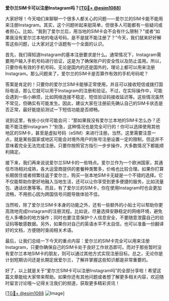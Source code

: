 **爱尔兰SIM卡可以注册Instagram吗？[[TG💪+ @esim1088](https://t.me/s/esim1088)]**

大家好呀！今天咱们来聊聊一个很多人都关心的问题——爱尔兰的SIM卡能不能用来注册Instagram。其实，这个问题听起来挺简单，但很多人可能都有一些疑问或者担心。比如，“我到了爱尔兰后，用当地的SIM卡会不会有什么限制？”或者“如果我没有爱尔兰本地的电话号码，是不是就不能注册了？”今天，我们就来好好解答这些问题，让大家对这个话题有一个全面的认识。

首先，我们得知道Instagram的基本注册要求是什么。通常情况下，Instagram需要用户输入手机号码进行验证，这是为了确保账户的安全性以及防止滥用。所以，只要你有有效的手机号码，无论是国内的还是国外的，理论上都可以用来注册Instagram。那么问题来了，爱尔兰的SIM卡是否算作有效的手机号码呢？

答案是肯定的！只要你的爱尔兰SIM卡能够正常使用，并且可以接收短信或拨打国际电话，那么它就可以用于Instagram的注册和验证。不过，在实际操作中，可能会遇到一些小麻烦，比如网络连接不稳定、短信验证码接收延迟等。这些情况虽然不常见，但确实有可能发生。因此，建议大家在注册前先确认自己的SIM卡状态是否正常，最好能提前测试一下短信功能是否顺畅。

说到这里，有些小伙伴可能会问：“那如果我没有爱尔兰本地的SIM卡怎么办？还能不能注册Instagram？”别急，这种情况也是完全可行的！你可以选择使用其他地区的SIM卡，甚至是虚拟号码（eSIM）来进行注册。当然，这里需要注意一点，就是某些国家或地区可能会对境外用户的账号注册设置一定的限制，但这并不意味着完全无法完成注册。只要你按照官方指引一步步操作，大多数情况下都能顺利搞定。

接下来，我们再来说说爱尔兰SIM卡的一些特点。爱尔兰作为一个欧洲国家，其通信市场相对成熟，各大运营商提供的套餐种类繁多，价格也比较合理。如果你打算长期居住或者频繁往返于爱尔兰，购买一张本地SIM卡无疑是一个不错的选择。它不仅能帮助你更好地融入当地生活，还可以让你享受到更多便捷的服务，比如流量包、通话优惠等等。而且，有了爱尔兰的SIM卡，你在使用Instagram时也会更加流畅，不用担心因为跨国信号问题导致体验不佳。

当然啦，除了爱尔兰SIM卡本身的功能之外，还有一些额外的小贴士可以帮助你更高效地完成Instagram的注册流程。比如说，尽量选择安静稳定的网络环境，避免在人多嘈杂的地方操作；同时也要注意保护个人信息安全，不要随意泄露自己的验证码等敏感数据。另外，如果你对自己的英语水平不太自信，也可以准备一份翻译好的文档，方便随时查阅相关术语。

最后，让我们总结一下今天的重点内容：爱尔兰的SIM卡完全可以用来注册Instagram，只要你确保自己的SIM卡处于良好工作状态即可。而对于那些暂时没有爱尔兰本地SIM卡的朋友，则可以通过其他方式实现注册目标。总之，无论你是计划短期访问还是长期定居爱尔兰，了解并掌握这些知识都是非常重要的。

好了，以上就是关于“爱尔兰SIM卡可以注册Instagram吗”的全部分享啦！希望这篇文章能给大家带来帮助。如果你还有其他问题或者想了解更多相关内容，欢迎随时留言讨论哦～记得关注我们的频道，获取更多精彩资讯！

[[TG💪+ @esim1088](https://t.me/s/esim1088) ![Image](https://i.postimg.cc/4NQfJmqS/Snipaste-2025-05-13-00-14-12.png)]